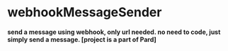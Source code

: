 # webhookMessageSender
**send a message using webhook, only url needed. no need to code, just simply send a message. [project is a part of Pard]**
